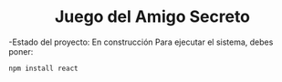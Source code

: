 <h1 align="center"> Juego del Amigo Secreto </h1>

-Estado del proyecto: En construcción
Para ejecutar el sistema, debes poner: 

```npm install react```

